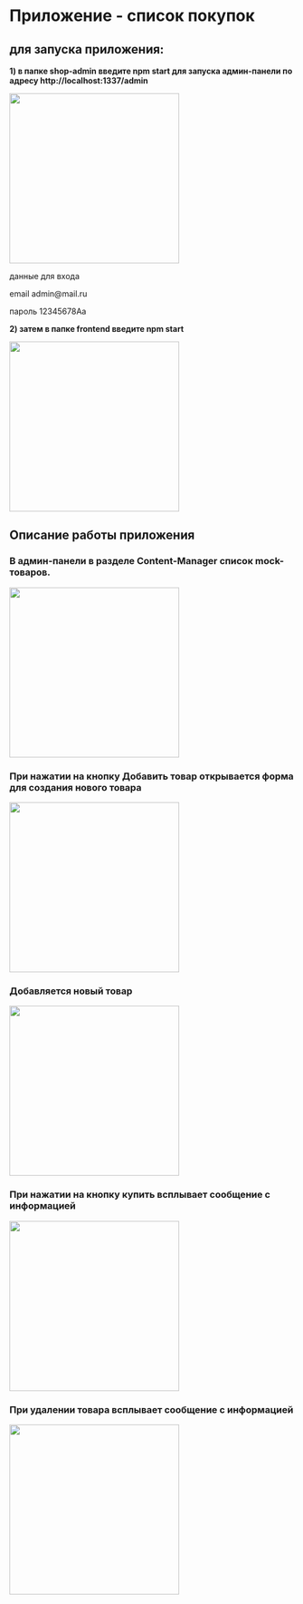 <h1>Приложение - список покупок</h1>

<h2>для запуска приложения:</h2>
<p><b>1) в папке shop-admin введите npm start для запуска админ-панели по адресу 
  http://localhost:1337/admin</b></p>
<img src="https://i.ibb.co/Gp2ZySH/admin.png" height="300"/>

<p>данные для входа</p>
<p>email admin@mail.ru</p>
<p>пароль 12345678Aa</p>

<p><b>2) затем в папке frontend введите npm start</b></p>
<img src="https://i.ibb.co/3C7rFNq/app.png" height="300"/>

<h2>Описание работы приложения</h2>

<div id="skills" align="left">
  <h3>В админ-панели в разделе Content-Manager список mock-товаров.</h3>
  <img src="https://i.ibb.co/ZKRc3cg/content-manager.png" height="300"/>
  <h3>При нажатии на кнопку Добавить товар открывается форма для создания нового товара</h3>
   <img src="https://i.ibb.co/ZSsfxKL/new.png" height="300"/>
  <h3>Добавляется новый товар</h3>
  <img src="https://i.ibb.co/Ctwm57m/new-good.png" height="300"/>
  <h3>При нажатии на кнопку купить всплывает сообщение с информацией</h3>
  <img src="https://i.ibb.co/0CKywFb/price.png" height="300"/>
  <h3>При удалении товара всплывает сообщение с информацией</h3>
  <img src="https://i.ibb.co/S5Tj8rJ/delete.png" height="300"/>
</div>
